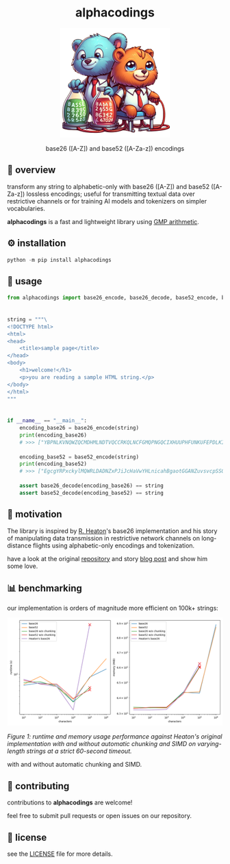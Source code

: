 <div align="center">

# alphacodings

<img src="resources/alphacodings.png" width="256" height="256">

base26 ([A-Z]) and base52 ([A-Za-z]) encodings
</div>

## 🌟 overview

transform any string to alphabetic-only with base26 ([A-Z]) and base52 ([A-Za-z]) lossless encodings; useful for transmitting textual data over restrictive channels or for training AI models and tokenizers on simpler vocabularies.

**alphacodings** is a fast and lightweight library using [GMP arithmetic](https://gmplib.org).

## ⚙️ installation

```python
python -m pip install alphacodings
```

## 🚀 usage

```python
from alphacodings import base26_encode, base26_decode, base52_encode, base52_decode


string = """\
<!DOCTYPE html>
<html>
<head>
    <title>sample page</title>
</head>
<body>
    <h1>welcome!</h1>
    <p>you are reading a sample HTML string.</p>
</body>
</html>
"""


if __name__ == "__main__":
    encoding_base26 = base26_encode(string)
    print(encoding_base26)
    # >>> ["YBPNLKVNQWZQCMDHMLNDTVQCCRKQLNCFGMQPNGQCIXHUUPHFUNKUFEPDLKIGARFOKTDEZKQHXGCPYHDZKKVIUDNFOAYYAUOQFBJFFGSTKAXNWGDPVUJNBARPNXBASHZBXIBSSEFTAIQRPEADSOVVNXUMQXVDWTAIVCIVWQZAHAGYAVZYKGMETJOOUQNOEXMSOOGSKVMFBYZIBZDAITICYVXMJTTCCHPMSCABLYUMFDUNLVSLNKHSBPKCGASXJSFYDHZFAOEQTUACEBIFKQGYC"]

    encoding_base52 = base52_encode(string)
    print(encoding_base52)
    # >>> ["EgcgYRPxckylMQWRLDADNZxPJiJcHaVwYHLnicahBgaotGGANZuvsvcpSSOJFLXvKPjRlNQCJqqdviiIdtnwJyDOnWojsrpkWSTZFHbMIREvREjpsODtSxoLlLjQZOoehsGFzawGQecyuomgpZQNyFnZQLWPiDhzClwxBFCCwdqduGJoshrwFdwHWMtJpSTmjxzaYmNvzOIOwLkJvyQHCaFtrODPhbhBpPBmC"]

    assert base26_decode(encoding_base26) == string
    assert base52_decode(encoding_base52) == string
```

## 🧠 motivation

The library is inspired by [R. Heaton](https://github.com/robert)'s base26 implementation and his story of manipulating data transmission in restrictive network channels on long-distance flights using alphabetic-only encodings and tokenization.

have a look at the original [repository](https://github.com/robert/pyskywifi) and story [blog post](https://robertheaton.com/pyskywifi) and show him some love.

## 📊 benchmarking

our implementation is orders of magnitude more efficient on 100k+ strings:

<img src="resources/benchmark.png" alt="Benchmark results">

*Figure 1: runtime and memory usage performance against Heaton's original implementation with and without automatic chunking and SIMD on varying-length strings at a strict 60-second timeout.*

with and without automatic chunking and SIMD.

## 🤝 contributing

contributions to **alphacodings** are welcome!

feel free to submit pull requests or open issues on our repository.

## 📄 license

see the [LICENSE](LICENSE) file for more details.
